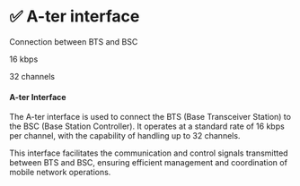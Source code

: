 # ✅ A-ter interface

Connection between BTS and BSC

16 kbps

32 channels

#### A-ter Interface

The A-ter interface is used to connect the BTS (Base Transceiver Station) to the BSC (Base Station Controller). It operates at a standard rate of 16 kbps per channel, with the capability of handling up to 32 channels.&#x20;

This interface facilitates the communication and control signals transmitted between BTS and BSC, ensuring efficient management and coordination of mobile network operations.
